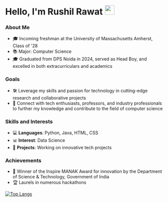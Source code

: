# Hello, I'm Rushil Rawat <img src="https://raw.githubusercontent.com/RushilRawat/RushilRawat/master/wave.gif" width="30px">

### About Me
- 🎓 Incoming freshman at the University of Massachusetts Amherst, Class of '28
- 📚 Major: Computer Science
- 🎓 Graduated from DPS Noida in 2024, served as Head Boy, and excelled in both extracurriculars and academics

### Goals
- 🛠️ Leverage my skills and passion for technology in cutting-edge research and collaborative projects
- 🤝 Connect with tech enthusiasts, professors, and industry professionals to further my knowledge and contribute to the field of computer science

### Skills and Interests
- 💻 **Languages**: Python, Java, HTML, CSS
- 📊 **Interest**: Data Science
- 🚀 **Projects**: Working on innovative tech projects

### Achievements
- 🏅 Winner of the Inspire MANAK Award for innovation by the Department of Science & Technology, Government of India
- 🏆 Laurels in numerous hackathons

<!--
**RushilRawat/RushilRawat** is a ✨ _special_ ✨ repository because its `README.md` (this file) appears on your GitHub profile.

Here are some ideas to get you started:

- 🔭 I’m currently working on ...
- 🌱 I’m currently learning ...
- 👯 I’m looking to collaborate on ...
- 🤔 I’m looking for help with ...
- 💬 Ask me about ...
- 📫 How to reach me: ...
- 😄 Pronouns: ...
- ⚡ Fun fact: ...
-->
[![Top Langs](https://github-readme-stats.vercel.app/api/top-langs/?username=rushilrawat&layout=compact)](https://github.com/rushilrawat/github-readme-stats)
